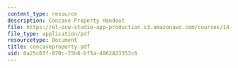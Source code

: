 ```yaml
---
content_type: resource
description: Concave Property Handout
file: https://ol-ocw-studio-app-production.s3.amazonaws.com/courses/14-128-dynamic-optimization-economic-applications-recursive-methods-spring-2003/0a25c03f070c75b8bf5a4062823353c6_concaveproperty.pdf
file_type: application/pdf
resourcetype: Document
title: concaveproperty.pdf
uid: 0a25c03f-070c-75b8-bf5a-4062823353c6
---
```

